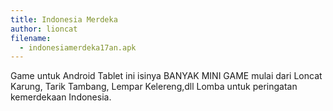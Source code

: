 ```yaml
---
title: Indonesia Merdeka
author: lioncat
filename: 
  - indonesiamerdeka17an.apk
---
```

Game untuk Android Tablet ini isinya BANYAK MINI GAME mulai dari Loncat Karung, Tarik Tambang, Lempar Kelereng,dll Lomba untuk peringatan kemerdekaan Indonesia.
